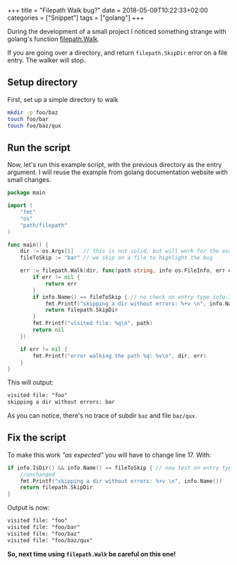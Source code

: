 +++
title = "Filepath Walk bug?"
date = 2018-05-09T10:22:33+02:00
categories = ["Snippet"]
tags = ["golang"]
+++

During the development of a small project I noticed something strange with
golang's function [filepath.Walk](https://golang.org/pkg/path/filepath/#Walk).

If you are going over a directory, and return `filepath.SkipDir` error on
a file entry. The walker will stop.


Setup directory
---------------

First, set up a simple directory to walk

```bash
mkdir -p foo/baz
touch foo/bar
touch foo/baz/qux
```

Run the script
--------------

Now, let's run this example script, with the previous directory as the entry
argument. I will reuse the example from golang documentation website with small
changes.

```go
package main

import (
	"fmt"
	"os"
	"path/filepath"
)

func main() {
	dir := os.Args[1]   // this is not solid, but will work for the example
	fileToSkip := "bar" // we skip on a file to highlight the bug

	err := filepath.Walk(dir, func(path string, info os.FileInfo, err error) error {
		if err != nil {
			return err
		}
		if info.Name() == fileToSkip { // no check on entry type info.IsDir()
			fmt.Printf("skipping a dir without errors: %+v \n", info.Name())
			return filepath.SkipDir
		}
		fmt.Printf("visited file: %q\n", path)
		return nil
	})

	if err != nil {
		fmt.Printf("error walking the path %q: %v\n", dir, err)
	}
}
```

This will output:

```txt
visited file: "foo"
skipping a dir without errors: bar
```

As you can notice, there's no trace of subdir `baz` and file `baz/qux`.

Fix the script
--------------

To make this work _"as expected"_ you will have to change line 17. With:
```go
if info.IsDir() && info.Name() == fileToSkip { // now test on entry type
	//unchanged
	fmt.Printf("skipping a dir without errors: %+v \n", info.Name())
	return filepath.SkipDir
}
```

Output is now:

```txt
visited file: "foo"
visited file: "foo/bar"
visited file: "foo/baz"
visited file: "foo/baz/qux"
```

__So, next time using `filepath.Walk` be careful on this one!__
